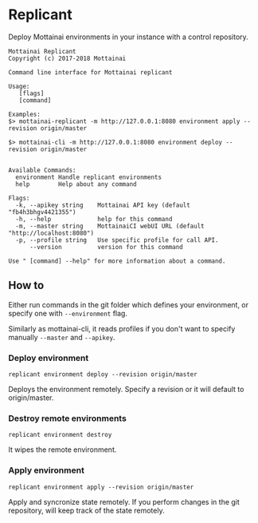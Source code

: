 # Replicant

Deploy Mottainai environments in your instance with a control repository.

    Mottainai Replicant
    Copyright (c) 2017-2018 Mottainai

    Command line interface for Mottainai replicant

    Usage:
       [flags]
       [command]

    Examples:
    $> mottainai-replicant -m http://127.0.0.1:8080 environment apply --revision origin/master

    $> mottainai-cli -m http://127.0.0.1:8080 environment deploy --revision origin/master


    Available Commands:
      environment Handle replicant environments
      help        Help about any command

    Flags:
      -k, --apikey string    Mottainai API key (default "fb4h3bhgv4421355")
      -h, --help             help for this command
      -m, --master string    MottainaiCI webUI URL (default "http://localhost:8080")
      -p, --profile string   Use specific profile for call API.
          --version          version for this command

    Use " [command] --help" for more information about a command.
    
## How to

Either run commands in the git folder which defines your environment, or specify one with ```--environment``` flag.

Similarly as mottainai-cli, it reads profiles if you don't want to specify manually ```--master``` and ```--apikey```.

### Deploy environment

    replicant environment deploy --revision origin/master
    
Deploys the environment remotely. Specify a revision or it will default to origin/master.

### Destroy remote environments

    replicant environment destroy 
    
It wipes the remote environment.
    
### Apply environment 

    replicant environment apply --revision origin/master
    
Apply and syncronize state remotely. If you perform changes in the git repository, will keep track of the state remotely.
